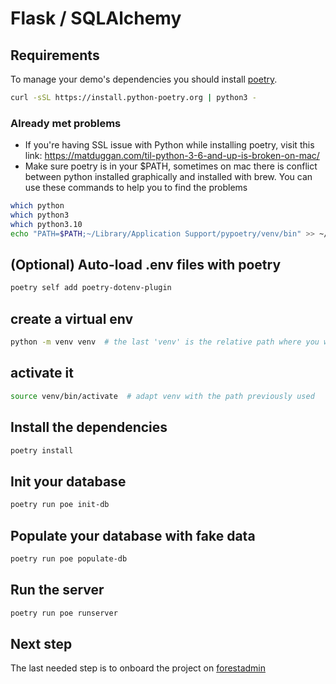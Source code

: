# Flask / SQLAlchemy

## Requirements

To manage your demo's dependencies you should install [poetry](https://python-poetry.org/docs/).

```bash
curl -sSL https://install.python-poetry.org | python3 -
```

### Already met problems

- If you're having SSL issue with Python while installing poetry, visit this link: <https://matduggan.com/til-python-3-6-and-up-is-broken-on-mac/>
- Make sure poetry is in your $PATH, sometimes on mac there is conflict between python installed graphically and installed with brew. You  can use these commands to help you to find the problems

```bash
which python
which python3
which python3.10
echo "PATH=$PATH;~/Library/Application Support/pypoetry/venv/bin" >> ~/.zshrc  # this is default installation path for poetry on mac
```

## (Optional) Auto-load .env files with poetry

```bash
poetry self add poetry-dotenv-plugin
```

## create a virtual env

```bash
python -m venv venv  # the last 'venv' is the relative path where you want your virtual env
```

## activate it

```bash
source venv/bin/activate  # adapt venv with the path previously used
```

## Install the dependencies

```bash
poetry install
```

## Init your database

```bash
poetry run poe init-db
```

## Populate your database with fake data

```bash
poetry run poe populate-db

```

## Run the server

```bash
poetry run poe runserver
```

## Next step

The last needed step is to onboard the project on [forestadmin](https://www.forestadmin.com/)
